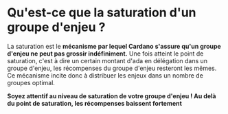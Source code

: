 # Qu'est-ce que la saturation d'un groupe d'enjeu ?

La saturation est le **mécanisme par lequel Cardano s'assure qu'un groupe d'enjeu ne peut pas grossir indéfiniment.** Une fois atteint le point de saturation, c'est à dire un certain montant d'ada en délégation dans un groupe d'enjeu, les récompenses du groupe d'enjeu resteront les mêmes. Ce mécanisme incite donc à distribuer les enjeux dans un nombre de groupes optimal.

**Soyez attentif au niveau de saturation de votre groupe d'enjeu ! Au delà du point de saturation, les récompenses baissent fortement**

